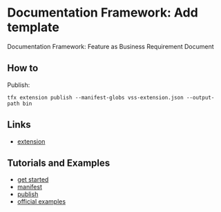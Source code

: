 # Documentation Framework: Add template
Documentation Framework: Feature as Business Requirement Document  

## How to
Publish:
```
tfx extension publish --manifest-globs vss-extension.json --output-path bin
```

## Links
* [extension](https://marketplace.visualstudio.com/items?itemName=Oriflame.documentation-framework#overview)

## Tutorials and Examples
* [get started](https://docs.microsoft.com/en-us/vsts/extend/get-started/node?view=vsts)
* [manifest](https://docs.microsoft.com/en-us/vsts/extend/develop/manifest?view=vsts)
* [publish](https://docs.microsoft.com/en-us/vsts/extend/publish/overview?view=vsts)
* [official examples](https://github.com/Microsoft/vsts-extension-samples)
